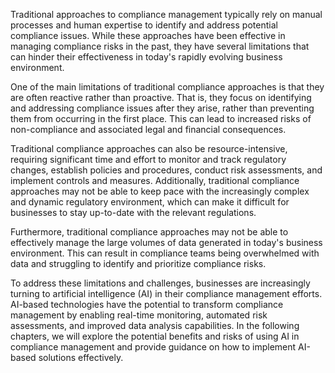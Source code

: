 
Traditional approaches to compliance management typically rely on manual processes and human expertise to identify and address potential compliance issues. While these approaches have been effective in managing compliance risks in the past, they have several limitations that can hinder their effectiveness in today's rapidly evolving business environment.

One of the main limitations of traditional compliance approaches is that they are often reactive rather than proactive. That is, they focus on identifying and addressing compliance issues after they arise, rather than preventing them from occurring in the first place. This can lead to increased risks of non-compliance and associated legal and financial consequences.

Traditional compliance approaches can also be resource-intensive, requiring significant time and effort to monitor and track regulatory changes, establish policies and procedures, conduct risk assessments, and implement controls and measures. Additionally, traditional compliance approaches may not be able to keep pace with the increasingly complex and dynamic regulatory environment, which can make it difficult for businesses to stay up-to-date with the relevant regulations.

Furthermore, traditional compliance approaches may not be able to effectively manage the large volumes of data generated in today's business environment. This can result in compliance teams being overwhelmed with data and struggling to identify and prioritize compliance risks.

To address these limitations and challenges, businesses are increasingly turning to artificial intelligence (AI) in their compliance management efforts. AI-based technologies have the potential to transform compliance management by enabling real-time monitoring, automated risk assessments, and improved data analysis capabilities. In the following chapters, we will explore the potential benefits and risks of using AI in compliance management and provide guidance on how to implement AI-based solutions effectively.
